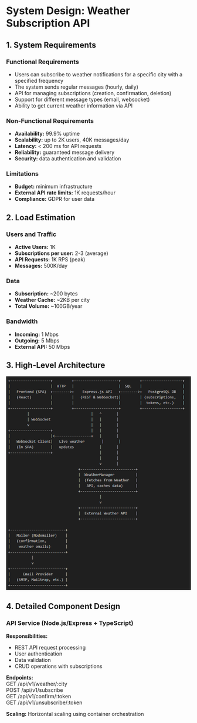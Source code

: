 # System Design: Weather Subscription API

## 1. System Requirements

### Functional Requirements
- Users can subscribe to weather notifications for a specific city with a specified frequency
- The system sends regular messages (hourly, daily)
- API for managing subscriptions (creation, confirmation, deletion)
- Support for different message types (email, websocket)
- Ability to get current weather information via API

### Non-Functional Requirements
- **Availability:** 99.9% uptime
- **Scalability:** up to 2K users, 40K messages/day
- **Latency:** < 200 ms for API requests
- **Reliability:** guaranteed message delivery
- **Security:** data authentication and validation

### Limitations
- **Budget:** minimum infrastructure
- **External API rate limits:** 1K requests/hour
- **Compliance:** GDPR for user data

## 2. Load Estimation

### Users and Traffic
- **Active Users:** 1K
- **Subscriptions per user:** 2-3 (average)
- **API Requests:** 1K RPS (peak)
- **Messages:** 500K/day

### Data
- **Subscription:** ~200 bytes
- **Weather Cache:** ~2KB per city
- **Total Volume:** ~100GB/year

### Bandwidth
- **Incoming:** 1 Mbps
- **Outgoing:** 5 Mbps
- **External API:** 50 Mbps

## 3. High-Level Architecture

![High-Level Architecture](high-level%20architecture.png)

## 4. Detailed Component Design

### API Service (Node.js/Express + TypeScript)

**Responsibilities:**
- REST API request processing
- User authentication
- Data validation
- CRUD operations with subscriptions

**Endpoints:**<br/>
GET /api/v1/weather/:city<br/>
POST /api/v1/subscribe<br/>
GET /api/v1/confirm/:token<br/>
GET /api/v1/unsubscribe/:token

**Scaling:** Horizontal scaling using container orchestration